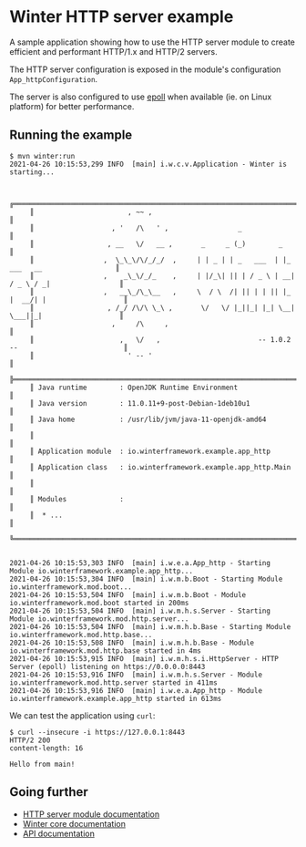 [winter-mod-http-server]: https://github.com/winterframework-io/winter-mods/blob/master/doc/reference-guide.md#http-server
[winter-root-doc]: https://github.com/winterframework-io/winter/blob/master/doc/reference-guide.md
[winter-javadoc]: https://winterframework.io/docs/release/api/index.html

[epoll]: https://en.wikipedia.org/wiki/Epoll

# Winter HTTP server example

A sample application showing how to use the HTTP server module to create efficient and performant HTTP/1.x and HTTP/2 servers.

The HTTP server configuration is exposed in the module's configuration `App_httpConfiguration`.

The server is also configured to use [epoll][epoll] when available (ie. on Linux platform) for better performance.

## Running the example

```plaintext
$ mvn winter:run
2021-04-26 10:15:53,299 INFO  [main] i.w.c.v.Application - Winter is starting...


     ╔════════════════════════════════════════════════════════════════════════════════════════════╗
     ║                       , ~~ ,                                                               ║
     ║                   , '   /\   ' ,                 _                                         ║
     ║                  , __   \/   __ ,       _     _ (_)        _                               ║
     ║                 ,  \_\_\/\/_/_/  ,     | | _ | | _   ___  | |_   ___   __                  ║
     ║                 ,    _\_\/_/_    ,     | |/_\| || | / _ \ | __| / _ \ / _|                 ║
     ║                 ,   __\_/\_\__   ,     \  / \  /| || | | || |_ |  __/| |                   ║
     ║                  , /_/ /\/\ \_\ ,       \/   \/ |_||_| |_| \__| \___||_|                   ║
     ║                   ,     /\     ,                                                           ║
     ║                     ,   \/   ,                        -- 1.0.2 --                          ║
     ║                       ' -- '                                                               ║
     ╠════════════════════════════════════════════════════════════════════════════════════════════╣
     ║ Java runtime        : OpenJDK Runtime Environment                                          ║
     ║ Java version        : 11.0.11+9-post-Debian-1deb10u1                                       ║
     ║ Java home           : /usr/lib/jvm/java-11-openjdk-amd64                                   ║
     ║                                                                                            ║
     ║ Application module  : io.winterframework.example.app_http                                  ║
     ║ Application class   : io.winterframework.example.app_http.Main                             ║
     ║                                                                                            ║
     ║ Modules             :                                                                      ║
     ║  * ...                                                                                     ║
     ╚════════════════════════════════════════════════════════════════════════════════════════════╝


2021-04-26 10:15:53,303 INFO  [main] i.w.e.a.App_http - Starting Module io.winterframework.example.app_http...
2021-04-26 10:15:53,304 INFO  [main] i.w.m.b.Boot - Starting Module io.winterframework.mod.boot...
2021-04-26 10:15:53,504 INFO  [main] i.w.m.b.Boot - Module io.winterframework.mod.boot started in 200ms
2021-04-26 10:15:53,504 INFO  [main] i.w.m.h.s.Server - Starting Module io.winterframework.mod.http.server...
2021-04-26 10:15:53,504 INFO  [main] i.w.m.h.b.Base - Starting Module io.winterframework.mod.http.base...
2021-04-26 10:15:53,508 INFO  [main] i.w.m.h.b.Base - Module io.winterframework.mod.http.base started in 4ms
2021-04-26 10:15:53,915 INFO  [main] i.w.m.h.s.i.HttpServer - HTTP Server (epoll) listening on https://0.0.0.0:8443
2021-04-26 10:15:53,916 INFO  [main] i.w.m.h.s.Server - Module io.winterframework.mod.http.server started in 411ms
2021-04-26 10:15:53,916 INFO  [main] i.w.e.a.App_http - Module io.winterframework.example.app_http started in 613ms
```

We can test the application using `curl`:

```plaintext
$ curl --insecure -i https://127.0.0.1:8443
HTTP/2 200 
content-length: 16

Hello from main!
```

## Going further

- [HTTP server module documentation][winter-mod-http-server]
- [Winter core documentation][winter-root-doc]
- [API documentation][winter-javadoc]